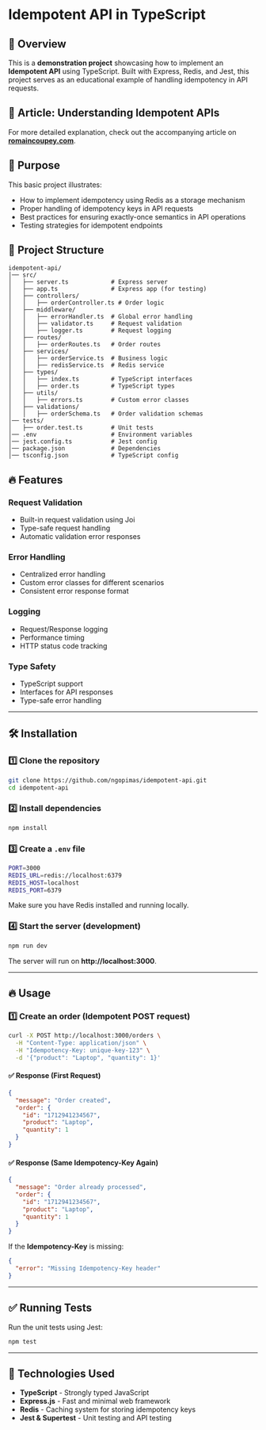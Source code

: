 # Idempotent API in TypeScript

## 🚀 Overview

This is a **demonstration project** showcasing how to implement an **Idempotent API** using TypeScript. Built with Express, Redis, and Jest, this project serves as an educational example of handling idempotency in API requests.

## 📄 Article: Understanding Idempotent APIs

For more detailed explanation, check out the accompanying article on [**romaincoupey.com**](https://romaincoupey.com/posts/idempotent-api-project/).

## 🎯 Purpose

This basic project illustrates:

- How to implement idempotency using Redis as a storage mechanism
- Proper handling of idempotency keys in API requests
- Best practices for ensuring exactly-once semantics in API operations
- Testing strategies for idempotent endpoints

## 📂 Project Structure

```
idempotent-api/
│── src/
│   ├── server.ts            # Express server
│   ├── app.ts               # Express app (for testing)
│   ├── controllers/
│   │   ├── orderController.ts # Order logic
│   ├── middleware/
│   │   ├── errorHandler.ts  # Global error handling
│   │   ├── validator.ts     # Request validation
│   │   ├── logger.ts        # Request logging
│   ├── routes/
│   │   ├── orderRoutes.ts   # Order routes
│   ├── services/
│   │   ├── orderService.ts  # Business logic
│   │   ├── redisService.ts  # Redis service
│   ├── types/
│   │   ├── index.ts         # TypeScript interfaces
│   │   ├── order.ts         # TypeScript types
│   ├── utils/
│   │   ├── errors.ts        # Custom error classes
│   ├── validations/
│   │   ├── orderSchema.ts   # Order validation schemas
│── tests/
│   ├── order.test.ts        # Unit tests
│── .env                     # Environment variables
│── jest.config.ts           # Jest config
│── package.json             # Dependencies
│── tsconfig.json            # TypeScript config
```

## 🔥 Features

### Request Validation

- Built-in request validation using Joi
- Type-safe request handling
- Automatic validation error responses

### Error Handling

- Centralized error handling
- Custom error classes for different scenarios
- Consistent error response format

### Logging

- Request/Response logging
- Performance timing
- HTTP status code tracking

### Type Safety

- TypeScript support
- Interfaces for API responses
- Type-safe error handling

---

## 🛠 Installation

### 1️⃣ Clone the repository

```sh
git clone https://github.com/ngopimas/idempotent-api.git
cd idempotent-api
```

### 2️⃣ Install dependencies

```sh
npm install
```

### 3️⃣ Create a `.env` file

```sh
PORT=3000
REDIS_URL=redis://localhost:6379
REDIS_HOST=localhost
REDIS_PORT=6379
```

Make sure you have Redis installed and running locally.

### 4️⃣ Start the server (development)

```sh
npm run dev
```

The server will run on **http://localhost:3000**.

---

## 🔥 Usage

### **1️⃣ Create an order (Idempotent POST request)**

```sh
curl -X POST http://localhost:3000/orders \
  -H "Content-Type: application/json" \
  -H "Idempotency-Key: unique-key-123" \
  -d '{"product": "Laptop", "quantity": 1}'
```

#### ✅ Response (First Request)

```json
{
  "message": "Order created",
  "order": {
    "id": "1712941234567",
    "product": "Laptop",
    "quantity": 1
  }
}
```

#### ✅ Response (Same Idempotency-Key Again)

```json
{
  "message": "Order already processed",
  "order": {
    "id": "1712941234567",
    "product": "Laptop",
    "quantity": 1
  }
}
```

If the **Idempotency-Key** is missing:

```json
{
  "error": "Missing Idempotency-Key header"
}
```

---

## ✅ Running Tests

Run the unit tests using Jest:

```sh
npm test
```

---

## 📌 Technologies Used

- **TypeScript** - Strongly typed JavaScript
- **Express.js** - Fast and minimal web framework
- **Redis** - Caching system for storing idempotency keys
- **Jest & Supertest** - Unit testing and API testing
